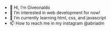 - 👋 Hi, I’m Giveonaldo
- 👀 I’m interested in web development for now!
- 🌱 I’m currently learning html, css, and javascript
- 📫 How to reach me in my instagram @abriadm
